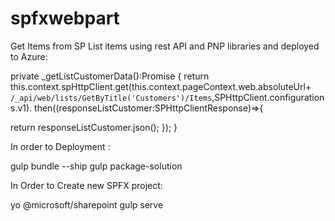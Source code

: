 # spfxwebpart
Get Items from SP List items using rest API and PNP libraries and deployed to Azure:

private _getListCustomerData():Promise<ISPListCustomers>
{
return this.context.spHttpClient.get(this.context.pageContext.web.absoluteUrl+
`/_api/web/lists/GetByTitle('Customers')/Items`,SPHttpClient.configurations.v1).
then((responseListCustomer:SPHttpClientResponse)=>{

return responseListCustomer.json();
});
}

In order to Deployment :

gulp bundle --ship
gulp package-solution

In Order to Create new SPFX project:

yo @microsoft/sharepoint
gulp serve
